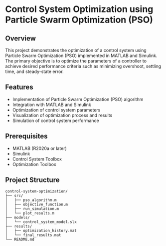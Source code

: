 # Control System Optimization using Particle Swarm Optimization (PSO)

## Overview

This project demonstrates the optimization of a control system using Particle Swarm Optimization (PSO) implemented in MATLAB and Simulink. The primary objective is to optimize the parameters of a controller to achieve desired performance criteria such as minimizing overshoot, settling time, and steady-state error.

## Features

- Implementation of Particle Swarm Optimization (PSO) algorithm
- Integration with MATLAB and Simulink
- Optimization of control system parameters
- Visualization of optimization process and results
- Simulation of control system performance

## Prerequisites

- MATLAB (R2020a or later)
- Simulink
- Control System Toolbox
- Optimization Toolbox

## Project Structure

```plaintext
control-system-optimization/
├── src/
│   ├── pso_algorithm.m
│   ├── objective_function.m
│   ├── run_simulation.m
│   └── plot_results.m
├── models/
│   └── control_system_model.slx
├── results/
│   ├── optimization_history.mat
│   └── final_results.mat
└── README.md

